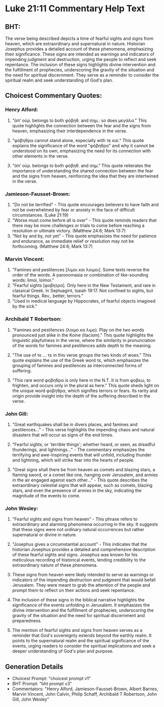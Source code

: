 # Luke 21:11 Commentary Help Text

## BHT:
The verse being described depicts a time of fearful sights and signs from heaven, which are extraordinary and supernatural in nature. Historian Josephus provides a detailed account of these phenomena, emphasizing their significance. These signs are intended as warnings and indicators of impending judgment and destruction, urging the people to reflect and seek repentance. The inclusion of these signs highlights divine intervention and the fulfillment of prophecies, underscoring the gravity of the situation and the need for spiritual discernment. They serve as a reminder to consider the spiritual realm and seek understanding of God's plan.

## Choicest Commentary Quotes:
### Henry Alford:
1. "ἀπʼ οὐρ. belongs to both φόβηθ. and σημ.: so does μεγάλα." This quote highlights the connection between the fear and the signs from heaven, emphasizing their interdependence in the verse.

2. "φόβηθρα cannot stand alone, especially with τε καί." This quote explains the significance of the word "φόβηθρα" and why it cannot be understood on its own, emphasizing the need for its connection with other elements in the verse.

3. "ἀπʼ οὐρ. belongs to both φόβηθ. and σημ." This quote reiterates the importance of understanding the shared connection between the fear and the signs from heaven, reinforcing the idea that they are intertwined in the verse.

### Jamieson-Fausset-Brown:
1. "Do not be terrified" - This quote encourages believers to have faith and not be overwhelmed by fear or anxiety in the face of difficult circumstances. (Luke 21:19)
2. "Worse must come before all is over" - This quote reminds readers that there may be more challenges or trials to come before reaching a resolution or ultimate victory. (Matthew 24:6; Mark 13:7)
3. "Not by and by, not yet" - This quote emphasizes the need for patience and endurance, as immediate relief or resolution may not be forthcoming. (Matthew 24:6; Mark 13:7)

### Marvin Vincent:
1. "Famines and pestilences [λιμοι και λοιμοι]. Some texts reverse the order of the words. A paronomasia or combination of like-sounding words: limoi, loimoi." 
2. "Fearful sights [φοβητρα]. Only here in the New Testament, and rare in classical Greek. In Septuagint, Isaiah 19:17. Not confined to sights, but fearful things. Rev., better, terrors." 
3. "Used in medical language by Hippocrates, of fearful objects imagined by the sick."

### Archibald T Robertson:
1. "Famines and pestilences (λοιμο κα λιμο). Play on the two words pronounced just alike in the Koine (itacism)." This quote highlights the linguistic playfulness in the verse, where the similarity in pronunciation of the words for famines and pestilences adds depth to the meaning.

2. "The use of τε ... τε in this verse groups the two kinds of woes." This quote explains the use of the Greek word τε, which emphasizes the grouping of famines and pestilences as interconnected forms of suffering.

3. "This rare word φοβηθρα is only here in the N.T. It is from φοβεω, to frighten, and occurs only in the plural as here." This quote sheds light on the unique word φοβηθρα, which signifies terrors or fears. Its rarity and origin provide insight into the depth of the suffering described in the verse.

### John Gill:
1. "Great earthquakes shall be in divers places, and famines and pestilences..." - This verse highlights the impending chaos and natural disasters that will occur as signs of the end times.

2. "Fearful sights; or 'terrible things'; whether heard, or seen, as dreadful thunderings, and lightnings..." - The commentary emphasizes the terrifying and awe-inspiring events that will unfold, including thunder and lightning, which will strike fear into the hearts of people.

3. "Great signs shall there be from heaven as comets and blazing stars, a flaming sword, or a comet like one, hanging over Jerusalem, and armies in the air engaged against each other..." - This quote describes the extraordinary celestial signs that will appear, such as comets, blazing stars, and even the presence of armies in the sky, indicating the magnitude of the events to come.

### John Wesley:
1. "Fearful sights and signs from heaven" - This phrase refers to extraordinary and alarming phenomena occurring in the sky. It suggests that these signs were not ordinary natural occurrences but rather supernatural or divine in nature.

2. "Josephus gives a circumstantial account" - This indicates that the historian Josephus provides a detailed and comprehensive description of these fearful sights and signs. Josephus was known for his meticulous recording of historical events, lending credibility to the extraordinary nature of these phenomena.

3. These signs from heaven were likely intended to serve as warnings or indicators of the impending destruction and judgment that would befall Jerusalem. They were meant to grab the attention of the people and prompt them to reflect on their actions and seek repentance.

4. The inclusion of these signs in the biblical narrative highlights the significance of the events unfolding in Jerusalem. It emphasizes the divine intervention and the fulfillment of prophecies, underscoring the gravity of the situation and the need for spiritual discernment and preparedness.

5. The mention of fearful sights and signs from heaven serves as a reminder that God's sovereignty extends beyond the earthly realm. It points to the supernatural realm and the spiritual significance of the events, urging readers to consider the spiritual implications and seek a deeper understanding of God's plan and purpose.


## Generation Details
- Choicest Prompt: "choicest prompt v1"
- BHT Prompt: "bht prompt v3"
- Commentators: "Henry Alford, Jamieson-Fausset-Brown, Albert Barnes, Marvin Vincent, John Calvin, Philip Schaff, Archibald T Robertson, John Gill, John Wesley"
